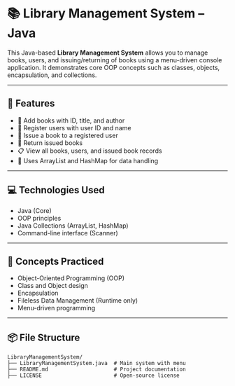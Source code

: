 # 📚 Library Management System – Java

This Java-based **Library Management System** allows you to manage books, users, and issuing/returning of books using a menu-driven console application. It demonstrates core OOP concepts such as classes, objects, encapsulation, and collections.

---

## 🚀 Features

- 📘 Add books with ID, title, and author  
- 👤 Register users with user ID and name  
- 📕 Issue a book to a registered user  
- 📗 Return issued books  
- 📋 View all books, users, and issued book records  
- 🧠 Uses ArrayList and HashMap for data handling  

---

## 💻 Technologies Used

- Java (Core)
- OOP principles
- Java Collections (ArrayList, HashMap)
- Command-line interface (Scanner)

---

## 🧠 Concepts Practiced

- Object-Oriented Programming (OOP)
- Class and Object design
- Encapsulation
- Fileless Data Management (Runtime only)
- Menu-driven programming

---

## 📦 File Structure

```plaintext
LibraryManagementSystem/
├── LibraryManagementSystem.java  # Main system with menu
├── README.md                     # Project documentation
├── LICENSE                       # Open-source license
